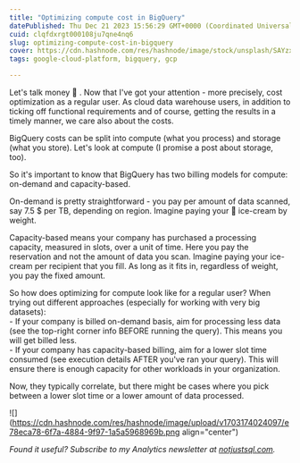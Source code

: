 ```yaml
---
title: "Optimizing compute cost in BigQuery"
datePublished: Thu Dec 21 2023 15:56:29 GMT+0000 (Coordinated Universal Time)
cuid: clqfdxrgt000108ju7qne4nq6
slug: optimizing-compute-cost-in-bigquery
cover: https://cdn.hashnode.com/res/hashnode/image/stock/unsplash/SAYzxuS1O3M/upload/41944310c8da03951a83b0eb02c11eb1.jpeg
tags: google-cloud-platform, bigquery, gcp

---
```


Let's talk money 💸 . Now that I've got your attention - more precisely, cost optimization as a regular user. As cloud data warehouse users, in addition to ticking off functional requirements and of course, getting the results in a timely manner, we care also about the costs.

BigQuery costs can be split into compute (what you process) and storage (what you store). Let's look at compute (I promise a post about storage, too).

So it's important to know that BigQuery has two billing models for compute: on-demand and capacity-based.

On-demand is pretty straightforward - you pay per amount of data scanned, say 7.5 $ per TB, depending on region. Imagine paying your 🍧 ice-cream by weight.

Capacity-based means your company has purchased a processing capacity, measured in slots, over a unit of time. Here you pay the reservation and not the amount of data you scan. Imagine paying your ice-cream per recipient that you fill. As long as it fits in, regardless of weight, you pay the fixed amount.

So how does optimizing for compute look like for a regular user? When trying out different approaches (especially for working with very big datasets):  
\- If your company is billed on-demand basis, aim for processing less data (see the top-right corner info BEFORE running the query). This means you will get billed less.  
\- If your company has capacity-based billing, aim for a lower slot time consumed (see execution details AFTER you've ran your query). This will ensure there is enough capacity for other workloads in your organization.

Now, they typically correlate, but there might be cases where you pick between a lower slot time or a lower amount of data processed.

![](https://cdn.hashnode.com/res/hashnode/image/upload/v1703174024097/e78eca78-6f7a-4884-9f97-1a5a5968969b.png align="center")

*Found it useful? Subscribe to my Analytics newsletter at* [*notjustsql.com*](https://www.notjustsql.com)*.*